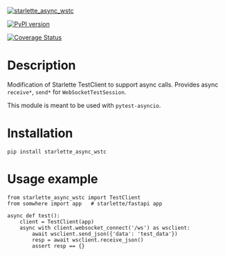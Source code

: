 [![starlette_async_wstc](https://circleci.com/gh/Randomneo/starlette_async_wstc.svg?style=svg)](https://circleci.com/gh/Randomneo/starlette_async_wstc)

[![PyPI version](https://badge.fury.io/py/starlette_async_wstc.svg)](https://badge.fury.io/py/starlette_async_wstc)

[![Coverage Status](https://coveralls.io/repos/github/Randomneo/starlette_async_wstc/badge.svg?branch=master)](https://coveralls.io/github/Randomneo/starlette_async_wstc?branch=master)


# Description

Modification of Starlette TestClient to support async calls.
Provides async `receive*`, `send*` for `WebSocketTestSession`.

This module is meant to be used with `pytest-asyncio`.


# Installation

    pip install starlette_async_wstc


# Usage example

    from starlette_async_wstc import TestClient
    from somwhere import app   # starlette/fastapi app

    async def test():
        client = TestClient(app)
        async with client.websocket_connect('/ws') as wsclient:
            await wsclient.send_json({'data': 'test_data'})
            resp = await wsclient.receive_json()
            assert resp == {}
